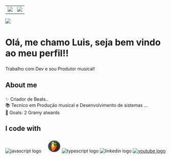 <table>
<td>
 <img src="https://github-readme-stats.vercel.app/api?username=loplayersolo&show_icons=true&theme=dracula" /> 
</td>
  <td>
    <img src="https://github-readme-stats.vercel.app/api/top-langs/?username=loplayersolo&hide=html&layout=compact&theme=default"/>
  </td>
</table>
<img src=
 <table>
<td>
<h1 align="left">Olá, me chamo Luis, seja bem vindo ao meu perfil!!</h1>

###

<p align="left">Trabalho com Dev e sou  Produtor musical!</p>

###

<h2 align="left">About me</h2>

###

<p align="left">✨ Criador de Beats..<br>📚 Tecnico em Produção musical e Desenvolvimento de sistemas ...<br>🎯 Goals: 2 Gramy alwards</p>

###

<h2 align="left">I code with</h2>

###

<div align="left">
  <img src="https://cdn.jsdelivr.net/gh/devicons/devicon/icons/javascript/javascript-original.svg" height="40" alt="javascript logo"  />
  <img width="12" />
<img src="imagem/OIP.jfif" width="40" height="40" />
<img src="https://cdn.jsdelivr.net/gh/devicons/devicon/icons/typescript/typescript-original.svg" height="40" alt="typescript logo"  />
<img src="https://raw.githubusercontent.com/maurodesouza/profile-readme-generator/master/src/assets/icons/social/linkedin/default.svg" width="52" height="40" alt="linkedin logo"  />
 
<a href= https://www.youtube.com/@kyastro>
<img src="https://raw.githubusercontent.com/maurodesouza/profile-readme-generator/master/src/assets/icons/social/youtube/default.svg" width="52" height="40" alt="youtube logo"  /> 
</a>
 

</div>

###
</td>

<td>

</td>


<td>

</td>
    
  </table>
